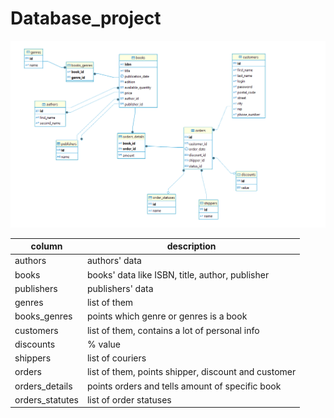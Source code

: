 # Database_project

![diagram](Diagram.png?raw=true)


|column|description|
|----------|----------|
|authors|authors' data|
|books|books' data like ISBN, title, author, publisher|
|publishers|publishers' data|
|genres|list of them|
|books_genres|points which genre or genres is a book|
|customers|list of them, contains a lot of personal info|
|discounts|% value|
|shippers|list of couriers|
|orders|list of them, points shipper, discount and customer|
|orders_details|points orders and tells amount of specific book|
|orders_statutes|list of order statuses|

